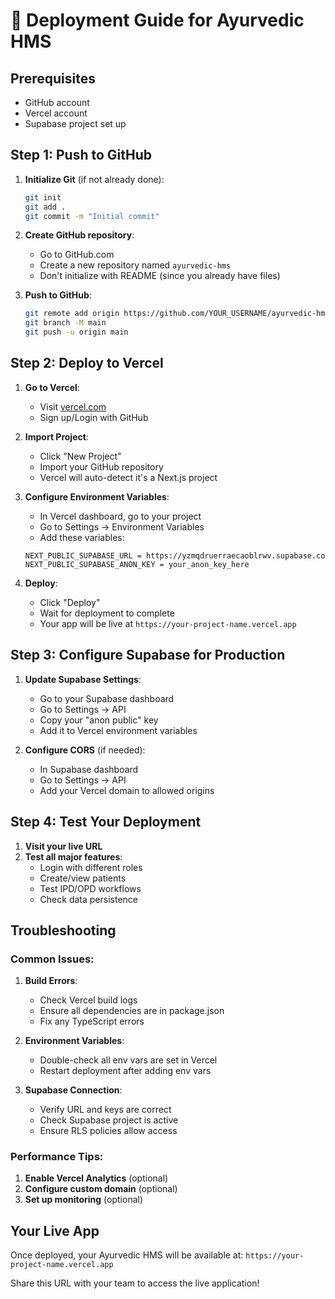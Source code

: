 # 🚀 Deployment Guide for Ayurvedic HMS

## Prerequisites
- GitHub account
- Vercel account
- Supabase project set up

## Step 1: Push to GitHub

1. **Initialize Git** (if not already done):
   ```bash
   git init
   git add .
   git commit -m "Initial commit"
   ```

2. **Create GitHub repository**:
   - Go to GitHub.com
   - Create a new repository named `ayurvedic-hms`
   - Don't initialize with README (since you already have files)

3. **Push to GitHub**:
   ```bash
   git remote add origin https://github.com/YOUR_USERNAME/ayurvedic-hms.git
   git branch -M main
   git push -u origin main
   ```

## Step 2: Deploy to Vercel

1. **Go to Vercel**:
   - Visit [vercel.com](https://vercel.com)
   - Sign up/Login with GitHub

2. **Import Project**:
   - Click "New Project"
   - Import your GitHub repository
   - Vercel will auto-detect it's a Next.js project

3. **Configure Environment Variables**:
   - In Vercel dashboard, go to your project
   - Go to Settings → Environment Variables
   - Add these variables:

   ```
   NEXT_PUBLIC_SUPABASE_URL = https://yzmqdruerraecaoblrwv.supabase.co
   NEXT_PUBLIC_SUPABASE_ANON_KEY = your_anon_key_here
   ```

4. **Deploy**:
   - Click "Deploy"
   - Wait for deployment to complete
   - Your app will be live at `https://your-project-name.vercel.app`

## Step 3: Configure Supabase for Production

1. **Update Supabase Settings**:
   - Go to your Supabase dashboard
   - Go to Settings → API
   - Copy your "anon public" key
   - Add it to Vercel environment variables

2. **Configure CORS** (if needed):
   - In Supabase dashboard
   - Go to Settings → API
   - Add your Vercel domain to allowed origins

## Step 4: Test Your Deployment

1. **Visit your live URL**
2. **Test all major features**:
   - Login with different roles
   - Create/view patients
   - Test IPD/OPD workflows
   - Check data persistence

## Troubleshooting

### Common Issues:

1. **Build Errors**:
   - Check Vercel build logs
   - Ensure all dependencies are in package.json
   - Fix any TypeScript errors

2. **Environment Variables**:
   - Double-check all env vars are set in Vercel
   - Restart deployment after adding env vars

3. **Supabase Connection**:
   - Verify URL and keys are correct
   - Check Supabase project is active
   - Ensure RLS policies allow access

### Performance Tips:

1. **Enable Vercel Analytics** (optional)
2. **Configure custom domain** (optional)
3. **Set up monitoring** (optional)

## Your Live App

Once deployed, your Ayurvedic HMS will be available at:
`https://your-project-name.vercel.app`

Share this URL with your team to access the live application!
